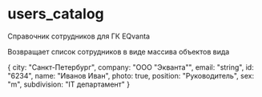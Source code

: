 # users_catalog
Справочник сотрудников для ГК EQvanta

Возвращает список сотрудников в виде массива объектов вида

{
city: "Санкт-Петербург",
company: "ООО \"Экванта\"",
email: "string",
id: "6234",
name: "Иванов Иван",
photo: true,
position: "Руководитель",
sex: "m",
subdivision: "IT департамент"
}
